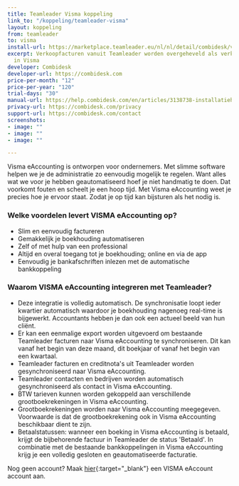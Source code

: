 ```yaml
---
title: Teamleader Visma koppeling
link_to: "/koppeling/teamleader-visma"
layout: koppeling
from: teamleader
to: visma
install-url: https://marketplace.teamleader.eu/nl/nl/detail/combidesk/visma-e-accounting/76e1b6
excerpt: Verkoopfacturen vanuit Teamleader worden overgeheveld als verkoopfacturen
  in Visma
developer: Combidesk
developer-url: https://combidesk.com
price-per-month: "12"
price-per-year: "120"
trial-days: "30"
manual-url: https://help.combidesk.com/en/articles/3138738-installatiehandleiding-teamleader-visma-eaccounting-koppeling
privacy-url: https://combidesk.com/privacy
support-url: https://combidesk.com/contact
screenshots:
- image: ""
- image: ""
- image: ""

---
```

Visma eAccounting is ontworpen voor ondernemers. Met slimme software helpen we je de administratie zo eenvoudig mogelijk te regelen. Want alles wat we voor je hebben geautomatiseerd hoef je niet handmatig te doen. Dat voorkomt fouten en scheelt je een hoop tijd.
Met Visma eAccounting weet je precies hoe je ervoor staat. Zodat je op tijd kan bijsturen als het nodig is.
​

### Welke voordelen levert VISMA eAccounting op?

* Slim en eenvoudig factureren
* Gemakkelijk je boekhouding automatiseren
* Zelf of met hulp van een professional
* Altijd en overal toegang tot je boekhouding; online en via de app
* Eenvoudig je bankafschriften inlezen met de automatische bankkoppeling
​

### Waarom VISMA eAccounting integreren met Teamleader?

* Deze integratie is volledig automatisch. De synchronisatie loopt ieder kwartier automatisch waardoor je boekhouding nagenoeg real-time is bijgewerkt. Accountants hebben je dan ook een actueel beeld van hun cliënt.
* Er kan een eenmalige export worden uitgevoerd om bestaande Teamleader facturen naar Visma eAccounting te synchroniseren. Dit kan vanaf het begin van deze maand, dit boekjaar of vanaf het begin van een kwartaal.
* Teamleader facturen en creditnota's uit Teamleader worden gesynchroniseerd naar Visma eAccounting.
* Teamleader contacten en bedrijven worden automatisch gesynchroniseerd als contact in Visma eAccounting.
* BTW tarieven kunnen worden gekoppeld aan verschillende grootboekrekeningen in Visma eAccounting.
* Grootboekrekeningen worden naar Visma eAccounting meegegeven. Voorwaarde is dat de grootboekrekening ook in Visma eAccounting beschikbaar dient te zijn.
* Betaalstatussen: wanneer een boeking in Visma eAccounting is betaald, krijgt de bijbehorende factuur in Teamleader de status 'Betaald'. In combinatie met de bestaande bankkoppelingen in Visma eAccounting krijg je een volledig gesloten en geautomatiseerde facturatie.


Nog geen account? Maak [hier](https://nl.visma.com/eaccounting/trial-eaccounting-standaard/?click=menu_button){:target="_blank"} een VISMA eAccount account aan.